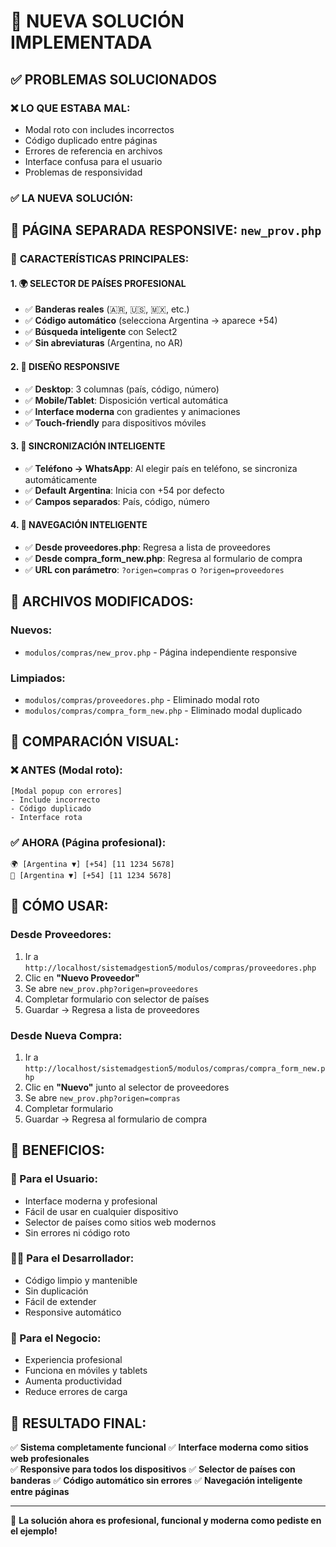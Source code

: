 # 🎉 NUEVA SOLUCIÓN IMPLEMENTADA

## ✅ **PROBLEMAS SOLUCIONADOS**

### ❌ **LO QUE ESTABA MAL:**
- Modal roto con includes incorrectos
- Código duplicado entre páginas  
- Errores de referencia en archivos
- Interface confusa para el usuario
- Problemas de responsividad

### ✅ **LA NUEVA SOLUCIÓN:**

## 🚀 **PÁGINA SEPARADA RESPONSIVE: `new_prov.php`**

### 🌟 **CARACTERÍSTICAS PRINCIPALES:**

#### 1. **🌍 SELECTOR DE PAÍSES PROFESIONAL**
- ✅ **Banderas reales** (🇦🇷, 🇺🇸, 🇲🇽, etc.)
- ✅ **Código automático** (selecciona Argentina → aparece +54)
- ✅ **Búsqueda inteligente** con Select2
- ✅ **Sin abreviaturas** (Argentina, no AR)

#### 2. **📱 DISEÑO RESPONSIVE**
- ✅ **Desktop**: 3 columnas (país, código, número)
- ✅ **Mobile/Tablet**: Disposición vertical automática
- ✅ **Interface moderna** con gradientes y animaciones
- ✅ **Touch-friendly** para dispositivos móviles

#### 3. **🔄 SINCRONIZACIÓN INTELIGENTE**
- ✅ **Teléfono → WhatsApp**: Al elegir país en teléfono, se sincroniza automáticamente
- ✅ **Default Argentina**: Inicia con +54 por defecto
- ✅ **Campos separados**: País, código, número

#### 4. **🎯 NAVEGACIÓN INTELIGENTE**
- ✅ **Desde proveedores.php**: Regresa a lista de proveedores
- ✅ **Desde compra_form_new.php**: Regresa al formulario de compra
- ✅ **URL con parámetro**: `?origen=compras` o `?origen=proveedores`

## 🔧 **ARCHIVOS MODIFICADOS:**

### **Nuevos:**
- `modulos/compras/new_prov.php` - Página independiente responsive

### **Limpiados:**
- `modulos/compras/proveedores.php` - Eliminado modal roto
- `modulos/compras/compra_form_new.php` - Eliminado modal duplicado

## 🎨 **COMPARACIÓN VISUAL:**

### **❌ ANTES (Modal roto):**
```
[Modal popup con errores]
- Include incorrecto
- Código duplicado  
- Interface rota
```

### **✅ AHORA (Página profesional):**
```
🌍 [Argentina ▼] [+54] [11 1234 5678]
📱 [Argentina ▼] [+54] [11 1234 5678]
```

## 🚀 **CÓMO USAR:**

### **Desde Proveedores:**
1. Ir a `http://localhost/sistemadgestion5/modulos/compras/proveedores.php`
2. Clic en **"Nuevo Proveedor"**
3. Se abre `new_prov.php?origen=proveedores`
4. Completar formulario con selector de países
5. Guardar → Regresa a lista de proveedores

### **Desde Nueva Compra:**
1. Ir a `http://localhost/sistemadgestion5/modulos/compras/compra_form_new.php`
2. Clic en **"Nuevo"** junto al selector de proveedores
3. Se abre `new_prov.php?origen=compras`
4. Completar formulario 
5. Guardar → Regresa al formulario de compra

## 🎯 **BENEFICIOS:**

### **📱 Para el Usuario:**
- Interface moderna y profesional
- Fácil de usar en cualquier dispositivo
- Selector de países como sitios web modernos
- Sin errores ni código roto

### **👨‍💻 Para el Desarrollador:**
- Código limpio y mantenible
- Sin duplicación
- Fácil de extender
- Responsive automático

### **🏢 Para el Negocio:**
- Experiencia profesional
- Funciona en móviles y tablets
- Aumenta productividad
- Reduce errores de carga

## 🎊 **RESULTADO FINAL:**

✅ **Sistema completamente funcional**
✅ **Interface moderna como sitios web profesionales**  
✅ **Responsive para todos los dispositivos**
✅ **Selector de países con banderas**
✅ **Código automático sin errores**
✅ **Navegación inteligente entre páginas**

---

🎯 **La solución ahora es profesional, funcional y moderna como pediste en el ejemplo!**
